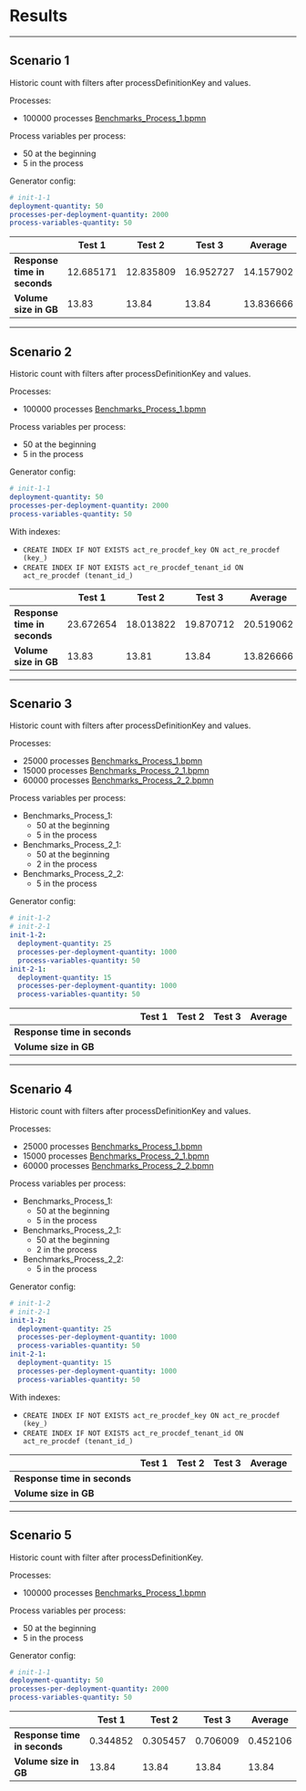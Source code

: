 # Results

-----------------------------------------------------------------------------------------

## Scenario 1

Historic count with filters after processDefinitionKey and values.

Processes:

* 100000 processes [Benchmarks_Process_1.bpmn](..%2Fbpmn-diagrams%2FBenchmarks_Process_1.bpmn)

Process variables per process:

* 50 at the beginning
* 5 in the process

Generator config:

```yml
# init-1-1
deployment-quantity: 50
processes-per-deployment-quantity: 2000
process-variables-quantity: 50
```

|                              | Test 1    | Test 2    | Test 3    | Average   |
|------------------------------|-----------|-----------|-----------|-----------|
| **Response time in seconds** | 12.685171 | 12.835809 | 16.952727 | 14.157902 | 
| **Volume size in GB**        | 13.83     | 13.84     | 13.84     | 13.836666 | 

-----------------------------------------------------------------------------------------

## Scenario 2

Historic count with filters after processDefinitionKey and values.

Processes:

* 100000 processes [Benchmarks_Process_1.bpmn](..%2Fbpmn-diagrams%2FBenchmarks_Process_1.bpmn)

Process variables per process:

* 50 at the beginning
* 5 in the process

Generator config:

```yml
# init-1-1
deployment-quantity: 50
processes-per-deployment-quantity: 2000
process-variables-quantity: 50
```

With indexes:

* `CREATE INDEX IF NOT EXISTS act_re_procdef_key ON act_re_procdef (key_)`
* `CREATE INDEX IF NOT EXISTS act_re_procdef_tenant_id ON act_re_procdef (tenant_id_)`

|                              | Test 1    | Test 2    | Test 3    | Average   |
|------------------------------|-----------|-----------|-----------|-----------|
| **Response time in seconds** | 23.672654 | 18.013822 | 19.870712 | 20.519062 | 
| **Volume size in GB**        | 13.83     | 13.81     | 13.84     | 13.826666 | 

-----------------------------------------------------------------------------------------

## Scenario 3

Historic count with filters after processDefinitionKey and values.

Processes:

* 25000 processes [Benchmarks_Process_1.bpmn](..%2Fbpmn-diagrams%2FBenchmarks_Process_1.bpmn)
* 15000 processes [Benchmarks_Process_2_1.bpmn](..%2Fbpmn-diagrams%2FBenchmarks_Process_2_1.bpmn)
* 60000 processes [Benchmarks_Process_2_2.bpmn](..%2Fbpmn-diagrams%2FBenchmarks_Process_2_2.bpmn)

Process variables per process:

* Benchmarks_Process_1:
    * 50 at the beginning
    * 5 in the process
* Benchmarks_Process_2_1:
    * 50 at the beginning
    * 2 in the process
* Benchmarks_Process_2_2:
    * 5 in the process

Generator config:

```yml
# init-1-2
# init-2-1
init-1-2:
  deployment-quantity: 25
  processes-per-deployment-quantity: 1000
  process-variables-quantity: 50
init-2-1:
  deployment-quantity: 15
  processes-per-deployment-quantity: 1000
  process-variables-quantity: 50
```

|                              | Test 1 | Test 2 | Test 3 | Average |
|------------------------------|--------|--------|--------|---------|
| **Response time in seconds** |        |        |        |         | 
| **Volume size in GB**        |        |        |        |         | 

-----------------------------------------------------------------------------------------

## Scenario 4

Historic count with filters after processDefinitionKey and values.

Processes:

* 25000 processes [Benchmarks_Process_1.bpmn](..%2Fbpmn-diagrams%2FBenchmarks_Process_1.bpmn)
* 15000 processes [Benchmarks_Process_2_1.bpmn](..%2Fbpmn-diagrams%2FBenchmarks_Process_2_1.bpmn)
* 60000 processes [Benchmarks_Process_2_2.bpmn](..%2Fbpmn-diagrams%2FBenchmarks_Process_2_2.bpmn)

Process variables per process:

* Benchmarks_Process_1:
    * 50 at the beginning
    * 5 in the process
* Benchmarks_Process_2_1:
    * 50 at the beginning
    * 2 in the process
* Benchmarks_Process_2_2:
    * 5 in the process

Generator config:

```yml
# init-1-2
# init-2-1
init-1-2:
  deployment-quantity: 25
  processes-per-deployment-quantity: 1000
  process-variables-quantity: 50
init-2-1:
  deployment-quantity: 15
  processes-per-deployment-quantity: 1000
  process-variables-quantity: 50
```

With indexes:

* `CREATE INDEX IF NOT EXISTS act_re_procdef_key ON act_re_procdef (key_)`
* `CREATE INDEX IF NOT EXISTS act_re_procdef_tenant_id ON act_re_procdef (tenant_id_)`

|                              | Test 1 | Test 2 | Test 3 | Average |
|------------------------------|--------|--------|--------|---------|
| **Response time in seconds** |        |        |        |         | 
| **Volume size in GB**        |        |        |        |         | 

-----------------------------------------------------------------------------------------

## Scenario 5

Historic count with filter after processDefinitionKey.

Processes:

* 100000 processes [Benchmarks_Process_1.bpmn](..%2Fbpmn-diagrams%2FBenchmarks_Process_1.bpmn)

Process variables per process:

* 50 at the beginning
* 5 in the process

Generator config:

```yml
# init-1-1
deployment-quantity: 50
processes-per-deployment-quantity: 2000
process-variables-quantity: 50
```

|                              | Test 1   | Test 2   | Test 3   | Average  |
|------------------------------|----------|----------|----------|----------|
| **Response time in seconds** | 0.344852 | 0.305457 | 0.706009 | 0.452106 | 
| **Volume size in GB**        | 13.84    | 13.84    | 13.84    | 13.84    | 
